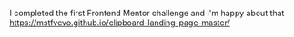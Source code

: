 I completed the first Frontend Mentor challenge and I'm happy about that
https://mstfvevo.github.io/clipboard-landing-page-master/
